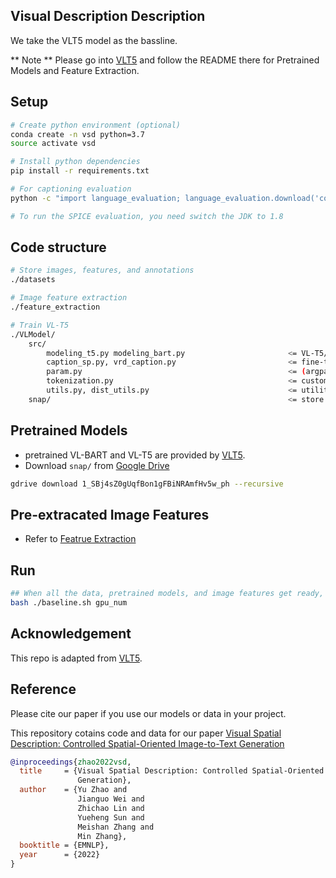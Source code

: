 ## Visual Description Description

We take the VLT5 model as the bassline.

** Note **
Please go into [VLT5](https://github.com/j-min/VL-T5) and follow the README there for Pretrained Models and Feature Extraction.


## Setup
```bash
# Create python environment (optional)
conda create -n vsd python=3.7
source activate vsd

# Install python dependencies
pip install -r requirements.txt

# For captioning evaluation
python -c "import language_evaluation; language_evaluation.download('coco')"

# To run the SPICE evaluation, you need switch the JDK to 1.8
```

## Code structure
```bash
# Store images, features, and annotations
./datasets

# Image feature extraction
./feature_extraction

# Train VL-T5
./VLModel/
    src/
        modeling_t5.py modeling_bart.py                       <= VL-T5/VL-BART model classes
        caption_sp.py, vrd_caption.py                         <= fine-tuning
        param.py                                              <= (argparse) configuration
        tokenization.py                                       <= custom tokenizer
        utils.py, dist_utils.py                               <= utility functions
    snap/                                                     <= store weight checkpoints
```


## Pretrained Models
- pretrained VL-BART and VL-T5 are provided by [VLT5](https://github.com/j-min/VL-T5).
- Download `snap/` from [Google Drive](https://drive.google.com/drive/folders/1_SBj4sZ0gUqfBon1gFBiNRAmfHv5w_ph?usp=sharing)
```bash
gdrive download 1_SBj4sZ0gUqfBon1gFBiNRAmfHv5w_ph --recursive
```

## Pre-extracated Image Features
- Refer to [Featrue Extraction](https://github.com/LLLogen/VSDcode/tree/main/feature_extraction)

## Run
```bash
## When all the data, pretrained models, and image features get ready, you can train the model:
bash ./baseline.sh gpu_num
```

## Acknowledgement

This repo is adapted from [VLT5](https://github.com/j-min/VL-T5).


## Reference
Please cite our paper if you use our models or data in your project.

This repository cotains code and data for our paper [Visual Spatial Description: Controlled Spatial-Oriented Image-to-Text Generation](https://arxiv.org/abs/2210.11109)


```bibtex
@inproceedings{zhao2022vsd,
  title     = {Visual Spatial Description: Controlled Spatial-Oriented Image-to-Text
               Generation},
  author    = {Yu Zhao and
               Jianguo Wei and
               Zhichao Lin and
               Yueheng Sun and
               Meishan Zhang and
               Min Zhang},
  booktitle = {EMNLP},
  year      = {2022}
}
```

